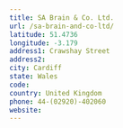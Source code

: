 ```yaml
---
title: SA Brain & Co. Ltd.
url: /sa-brain-and-co-ltd/
latitude: 51.4736
longitude: -3.179
address1: Crawshay Street
address2: 
city: Cardiff
state: Wales
code: 
country: United Kingdom
phone: 44-(02920)-402060
website: 
---
```



